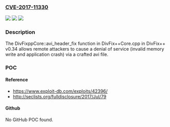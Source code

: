 ### [CVE-2017-11330](https://cve.mitre.org/cgi-bin/cvename.cgi?name=CVE-2017-11330)
![](https://img.shields.io/static/v1?label=Product&message=n%2Fa&color=blue)
![](https://img.shields.io/static/v1?label=Version&message=n%2Fa&color=blue)
![](https://img.shields.io/static/v1?label=Vulnerability&message=n%2Fa&color=brighgreen)

### Description

The DivFixppCore::avi_header_fix function in DivFix++Core.cpp in DivFix++ v0.34 allows remote attackers to cause a denial of service (invalid memory write and application crash) via a crafted avi file.

### POC

#### Reference
- https://www.exploit-db.com/exploits/42396/
- http://seclists.org/fulldisclosure/2017/Jul/79

#### Github
No GitHub POC found.

